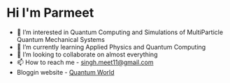 # Hi I'm Parmeet 

- 👀 I’m interested in Quantum Computing and Simulations of MultiParticle Quantum Mechanical Systems
- 🌱 I’m currently learning Applied Physics and Quantum Computing 
- 💞️ I’m looking to collaborate on almost everything
- 📫 How to reach me - singh.meet11@gmail.com
- Bloggin website - [Quantum World](https://quantumworld8.github.io/qc-world/#/)

<!---
I am a Applied Physics student who is mainly intersted in Quantum Computing and Simulations.. 
--->
